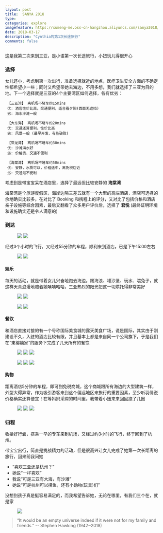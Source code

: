 ```yaml
---
layout: post
title:  SANYA 2018
type: 
categories: explore
imagefeature: https://xumeng-me.oss-cn-hangzhou.aliyuncs.com/sanya2018/photos/IMG_3142.jpg?imageMogr2/thumbnail/!20p
date: 2018-03-17
description: "Cynthia的第1次长途旅行"
comments: false
---
```


这是我第二次来到三亚，是小语第一次长途旅行，小妞玩儿得很开心

### 选择

女儿还小，考虑到第一次出行，准备选择就近的地点，医疗卫生安全方面的不确定性都希望小一些；同时又希望带她去海边，不用多想，我们就选择了三亚为目的地。下一个选择就是三亚的4个主要湾区如何选择，各有优劣：

``` 【三亚湾】 离机场不堵车约15mins```<br>
``` 优: 酒店性价比高，交通便利，适合看夕阳(西面无遮挡)```<br>
``` 劣: 海水沙滩一般```

``` 【大东海】 离机场不堵车约20mins``` <br>
``` 优: 交通还算便利，性价比高``` <br>
``` 劣: 风景一般 (最早开发，有些破败)```

``` 【亚龙湾】 离机场不堵车约30mins```<br>
``` 优: 沙滩海水好```<br>
``` 劣: 价格贵，交通不便利``` 

``` 【海棠湾】 离机场不堵车约50mins``` <br>
``` 优: 安静，水质可以，价格适中，离免税店近``` <br>
``` 劣: 交通最不便利``` 

考虑到是带宝宝呆在酒店里，选择了最远但比较安静的 **海棠湾**

海棠湾是个旅游度假区，海岸边隔三差五就有一个大型的高端酒店，酒店可选择的余地确实比较多，在对比了 Booking 和携程上的评分，又对比了包括价格和酒店亲子设施等综合因素，最后又翻看了众多用户评价后，选择了 **君悦** (最终证明环境和设施确实还是令人满意的)


### 到达

<figure class="half">
	<a href="https://xumeng-me.oss-cn-hangzhou.aliyuncs.com/sanya2018/photos/IMG_2984.jpg"><img src="https://xumeng-me.oss-cn-hangzhou.aliyuncs.com/sanya2018/photos/IMG_2984.jpg?imageMogr2/thumbnail/!30p"></a>
	<a href="https://xumeng-me.oss-cn-hangzhou.aliyuncs.com/sanya2018/photos/IMG_2982.jpg"><img src="https://xumeng-me.oss-cn-hangzhou.aliyuncs.com/sanya2018/photos/IMG_2982.jpg?imageMogr2/thumbnail/!30p"></a>
</figure>

经过3个小时的飞行，又经过55分钟的车程，顺利来到酒店，已是下午15:00左右

<figure class="half">
	<a href="https://xumeng-me.oss-cn-hangzhou.aliyuncs.com/sanya2018/photos/IMG_3003.jpg"><img src="https://xumeng-me.oss-cn-hangzhou.aliyuncs.com/sanya2018/photos/IMG_3003.jpg?imageMogr2/thumbnail/!30p"></a>
	<a href="https://xumeng-me.oss-cn-hangzhou.aliyuncs.com/sanya2018/photos/IMG_3027.jpg"><img src="https://xumeng-me.oss-cn-hangzhou.aliyuncs.com/sanya2018/photos/IMG_3027.jpg?imageMogr2/thumbnail/!30p"></a>
</figure>

#### 娱乐

每天的活动，就是带着女儿兴奋地跑去海边，踢海浪、堆沙堡、玩水、喂兔子，就这样天真浪漫地陪着她嘻嘻哈哈，三亚热烈的阳光把这一切烘托得非常美好

<figure class="half">
	<a href="https://xumeng-me.oss-cn-hangzhou.aliyuncs.com/sanya2018/photos/IMG_9501.jpg"><img src="https://xumeng-me.oss-cn-hangzhou.aliyuncs.com/sanya2018/photos/IMG_9501.jpg?imageMogr2/thumbnail/!30p"></a>
	<a href="https://xumeng-me.oss-cn-hangzhou.aliyuncs.com/sanya2018/photos/IMG_3186.jpg"><img src="https://xumeng-me.oss-cn-hangzhou.aliyuncs.com/sanya2018/photos/IMG_3186.jpg?imageMogr2/thumbnail/!30p"></a>
</figure>
<figure class="half">
	<a href="https://xumeng-me.oss-cn-hangzhou.aliyuncs.com/sanya2018/photos/EB04FC16-1C99-44B0-A10C-D86F36A32E2D-3506-000001AD4009DE92_tmp.JPG"><img src="https://xumeng-me.oss-cn-hangzhou.aliyuncs.com/sanya2018/photos/EB04FC16-1C99-44B0-A10C-D86F36A32E2D-3506-000001AD4009DE92_tmp.JPG?imageMogr2/thumbnail/!30p"></a>
	<a href="https://xumeng-me.oss-cn-hangzhou.aliyuncs.com/sanya2018/photos/E70ECBD2-FA73-4663-9E86-4104CA8A30E9-3506-000001A88D228699_tmp.JPG"><img src="https://xumeng-me.oss-cn-hangzhou.aliyuncs.com/sanya2018/photos/E70ECBD2-FA73-4663-9E86-4104CA8A30E9-3506-000001A88D228699_tmp.JPG?imageMogr2/thumbnail/!30p"></a>
</figure>

#### 餐饮

和酒店直接对接的有一个号称国际美食城的露天美食广场，说是国际，其实由于刚建设不久，入驻的酒店比较有限，并且基本上都是来自同一个公司旗下，于是我们在“東榕囍家”的服务下完成了几天所有的餐饮

<figure class="third">
	<a href="https://xumeng-me.oss-cn-hangzhou.aliyuncs.com/sanya2018/photos/IMG_3094.jpg"><img src="https://xumeng-me.oss-cn-hangzhou.aliyuncs.com/sanya2018/photos/IMG_3094.jpg?imageMogr2/thumbnail/!30p"></a>
	<a href="https://xumeng-me.oss-cn-hangzhou.aliyuncs.com/sanya2018/photos/IMG_3172.jpg"><img src="https://xumeng-me.oss-cn-hangzhou.aliyuncs.com/sanya2018/photos/IMG_3172.jpg?imageMogr2/thumbnail/!30p"></a>
    <a href="https://xumeng-me.oss-cn-hangzhou.aliyuncs.com/sanya2018/photos/IMG_3249.JPG"><img src="https://xumeng-me.oss-cn-hangzhou.aliyuncs.com/sanya2018/photos/IMG_3249.JPG?imageMogr2/thumbnail/!30p"></a>
</figure>
<figure class="third">
	<a href="https://xumeng-me.oss-cn-hangzhou.aliyuncs.com/sanya2018/photos/IMG_3192.JPG"><img src="https://xumeng-me.oss-cn-hangzhou.aliyuncs.com/sanya2018/photos/IMG_3192.JPG?imageMogr2/thumbnail/!30p"></a>
	<a href="https://xumeng-me.oss-cn-hangzhou.aliyuncs.com/sanya2018/photos/IMG_3248.JPG"><img src="https://xumeng-me.oss-cn-hangzhou.aliyuncs.com/sanya2018/photos/IMG_3248.JPG?imageMogr2/thumbnail/!30p"></a>
	<a href="https://xumeng-me.oss-cn-hangzhou.aliyuncs.com/sanya2018/photos/IMG_3250.JPG"><img src="https://xumeng-me.oss-cn-hangzhou.aliyuncs.com/sanya2018/photos/IMG_3250.JPG?imageMogr2/thumbnail/!30p"></a>
</figure>


#### 购物

距离酒店5分钟的车程，即可到免税商城，这个商城跟所有海边的大型建筑一样，外型大得异常，作为吸引游客来到这个偏远地区来旅行的重要因素，至少听羽倩说价格确实还算便宜！在等妈妈采购的时间里，我带着小妞来来回回跑了几圈

<figure class="third">
	<a href="https://xumeng-me.oss-cn-hangzhou.aliyuncs.com/sanya2018/photos/IMG_3229.jpg"><img src="https://xumeng-me.oss-cn-hangzhou.aliyuncs.com/sanya2018/photos/IMG_3229.jpg?imageMogr2/thumbnail/!30p"></a>
	<a href="https://xumeng-me.oss-cn-hangzhou.aliyuncs.com/sanya2018/photos/IMG_3233.jpg"><img src="https://xumeng-me.oss-cn-hangzhou.aliyuncs.com/sanya2018/photos/IMG_3233.jpg?imageMogr2/thumbnail/!30p"></a>
	<a href="https://xumeng-me.oss-cn-hangzhou.aliyuncs.com/sanya2018/photos/IMG_3236.jpg"><img src="https://xumeng-me.oss-cn-hangzhou.aliyuncs.com/sanya2018/photos/IMG_3236.jpg?imageMogr2/thumbnail/!30p"></a>
</figure>

### 归程

收拾好行囊，搭乘一早的专车来到机场，又经过约3小时的飞行，终于回到了杭州。

带宝宝出行，简直是挑战精力的活动，但是很高兴让女儿完成了她第一次长距离的旅行，回来前我问她
+ “喜欢三亚还是杭州？”
+ 她说“一样喜欢”
+ 我说“可是三亚有大海，有沙滩”
+ 她说“可是杭州可以捞鱼，还有小动物(玩具)们”

没想到孩子真是挺容易满足的，而我希望告诉她，无论在哪里，有我们三个在，就是家

<figure>
	<a href="https://xumeng-me.oss-cn-hangzhou.aliyuncs.com/sanya2018/photos/IMG_3142.jpg?imageMogr2/thumbnail/!20p"><img src="https://xumeng-me.oss-cn-hangzhou.aliyuncs.com/sanya2018/photos/IMG_3142.jpg?imageMogr2/thumbnail/!20p"></a>
</figure>

> “It would be an empty universe indeed if it were not for my family and friends.” -- Stephen Hawking (1942~2018)